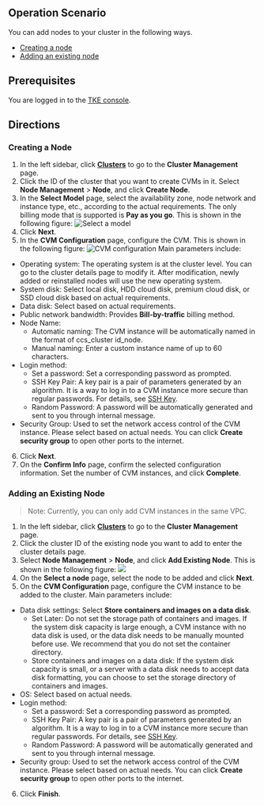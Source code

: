 ## Operation Scenario

You can add nodes to your cluster in the following ways.

- [Creating a node](#createNode)
- [Adding an existing node](#addExistingNode)

## Prerequisites

You are logged in to the [TKE console](https://console.cloud.tencent.com/tke2).

## Directions

<span id="createNode"></span>

### Creating a Node

1. In the left sidebar, click **[Clusters](https://console.cloud.tencent.com/tke2/cluster)** to go to the **Cluster Management** page.
2. Click the ID of the cluster that you want to create CVMs in it. Select **Node Management** > **Node**, and click **Create Node**.
3. In the **Select Model** page, select the availability zone, node network and instance type, etc., according to the actual requirements. The only billing mode that is supported is **Pay as you go**. This is shown in the following figure:
   ![Select a model](https://main.qcloudimg.com/raw/1b7044ca716512a7e3971f821d1cf866.png)
4. Click **Next**.
5. In the **CVM Configuration** page, configure the CVM. This is shown in the following figure:
   ![CVM configuration](https://main.qcloudimg.com/raw/021ce75916acdb30e2d9fa3491c4efeb.png)
   Main parameters include:

- Operating system: The operating system is at the cluster level. You can go to the cluster details page to modify it. After modification, newly added or reinstalled nodes will use the new operating system.
- System disk: Select local disk, HDD cloud disk, premium cloud disk, or SSD cloud disk based on actual requirements.
- Data disk: Select based on actual requirements.
- Public network bandwidth: Provides **Bill-by-traffic** billing method.
- Node Name:
  - Automatic naming: The CVM instance will be automatically named in the format of ccs_cluster id_node.
  - Manual naming: Enter a custom instance name of up to 60 characters.
- Login method:
  - Set a password: Set a corresponding password as prompted.
  - SSH Key Pair: A key pair is a pair of parameters generated by an algorithm. It is a way to log in to a CVM instance more secure than regular passwords. For details, see [SSH Key](https://intl.cloud.tencent.com/document/product/213/6092).
  - Random Password: A password will be automatically generated and sent to you through internal message.
- Security Group: Used to set the network access control of the CVM instance. Please select based on actual needs. You can click **Create security group** to open other ports to the internet.

6. Click **Next**.
7. On the **Confirm Info** page, confirm the selected configuration information. Set the number of CVM instances, and click **Complete**.

<span id="addExistingNode"></span>

### Adding an Existing Node

> Note: Currently, you can only add CVM instances in the same VPC.

1. In the left sidebar, click **[Clusters](https://console.cloud.tencent.com/tke2/cluster)** to go to the **Cluster Management** page.
2. Click the cluster ID of the existing node you want to add to enter the cluster details page.
3. Select **Node Management** > **Node**, and click **Add Existing Node**. This is shown in the following figure:
   ![](https://main.qcloudimg.com/raw/7c91646bd4fcba4d0f59a7893ff14902.png)
4. On the **Select a node** page, select the node to be added and click **Next**.
5. On the **CVM Configuration** page, configure the CVM instance to be added to the cluster.
   Main parameters include:

- Data disk settings: Select **Store containers and images on a data disk**.
  - Set Later: Do not set the storage path of containers and images. If the system disk capacity is large enough, a CVM instance with no data disk is used, or the data disk needs to be manually mounted before use. We recommend that you do not set the container directory.
  - Store containers and images on a data disk: If the system disk capacity is small, or a server with a data disk needs to accept data disk formatting, you can choose to set the storage directory of containers and images.
- OS: Select based on actual needs.
- Login method:
  - Set a password: Set a corresponding password as prompted.
  - SSH Key Pair: A key pair is a pair of parameters generated by an algorithm. It is a way to log in to a CVM instance more secure than regular passwords. For details, see [SSH Key](https://intl.cloud.tencent.com/document/product/213/6092).
  - Random Password: A password will be automatically generated and sent to you through internal message.
- Security group: Used to set the network access control of the CVM instance. Please select based on actual needs. You can click **Create security group** to open other ports to the internet.

6. Click **Finish**.

